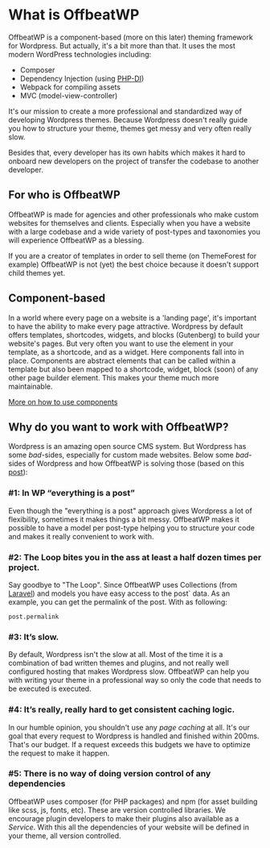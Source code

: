 # What is OffbeatWP

OffbeatWP is a component-based (more on this later) theming framework for Wordpress. But actually, it's a bit more than that. It uses the most modern WordPress technologies including:

- Composer
- Dependency Injection (using [PHP-DI](http://php-di.org/))
- Webpack for compiling assets
- MVC (model-view-controller)

It's our mission to create a more professional and standardized way of developing Wordpress themes. Because Wordpress doesn't really guide you how to structure your theme, themes get messy and very often really slow.

Besides that, every developer has its own habits which makes it hard to onboard new developers on the project of transfer the codebase to another developer.

## For who is OffbeatWP

OffbeatWP is made for agencies and other professionals who make custom websites for themselves and clients. Especially when you have a website with a large codebase and a wide variety of post-types and taxonomies you will experience OffbeatWP as a blessing.

If you are a creator of templates in order to sell theme (on ThemeForest for example) OffbeatWP is not (yet) the best choice because it doesn't support child themes yet. 
 
## Component-based

In a world where every page on a website is a 'landing page', it's important to have the ability to make every page attractive. Wordpress by default offers templates, shortcodes, widgets, and blocks (Gutenberg) to build your website's pages. But very often you want to use the element in your template, as a shortcode, and as a widget. Here components fall into in place. Components are abstract elements that can be called within a template but also been mapped to a shortcode, widget, block (soon) of any other page builder element. This makes your theme much more maintainable.

[More on how to use components](basics__components.md)

## Why do you want to work with OffbeatWP?

Wordpress is an amazing open source CMS system. But Wordpress has some _bad_-sides, especially for custom made websites. Below some _bad_-sides of Wordpress and how OffbeatWP is solving those (based on this [post](https://medium.com/track-changes/wordpress-without-shame-fedc1a2fef72)):

### #1: In WP “everything is a post”

Even though the "everything is a post" approach gives Wordpress a lot of flexibility, sometimes it makes things a bit messy. OffbeatWP makes it possible to have a model per post-type helping you to structure your code and makes it really convenient to work with.

### #2: The Loop bites you in the ass at least a half dozen times per project.

Say goodbye to "The Loop". Since OffbeatWP uses Collections (from [Laravel](https://laravel.com/docs/5.7/collections)) and models you have easy access to the post\` data. As an example, you can get the permalink of the post. With as following:

```
post.permalink
```
### #3: It’s slow.

By default, Wordpress isn't the slow at all. Most of the time it is a combination of bad written themes and plugins, and not really well configured hosting that makes Wordpress slow. OffbeatWP can help you with writing your theme in a professional way so only the code that needs to be executed is executed.

### #4: It’s really, really hard to get consistent caching logic.

In our humble opinion, you shouldn't use any *page caching* at all. It's our goal that every request to Wordpress is handled and finished within 200ms. That's our budget. If a request exceeds this budgets we have to optimize the request to make it happen.

### #5: There is no way of doing version control of any dependencies

OffbeatWP uses composer (for PHP packages) and npm (for asset building like scss, js, fonts, etc). These are version controlled libraries. We encourage plugin developers to make their plugins also available as a _Service_. With this all the dependencies of your website will be defined in your theme, all version controlled.

